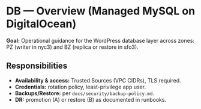 # DB — Overview (Managed MySQL on DigitalOcean)

**Goal:** Operational guidance for the WordPress database layer across zones: PZ (writer in nyc3) and BZ (replica or restore in sfo3).

## Responsibilities
- **Availability & access:** Trusted Sources (VPC CIDRs), TLS required.
- **Credentials:** rotation policy, least-privilege app user.
- **Backups/Restore:** per `docs/security/backup-policy.md`.
- **DR:** promotion (A) or restore (B) as documented in runbooks.
